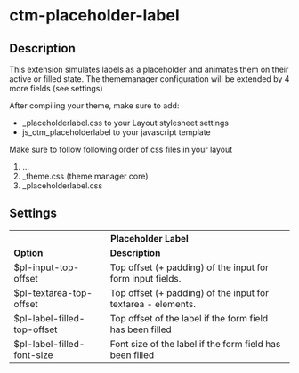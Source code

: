 # ctm-placeholder-label

## Description
This extension simulates labels as a placeholder and animates them on their active or filled state.
The thememanager configuration will be extended by 4 more fields (see settings)

After compiling your theme, make sure to add:
- _placeholderlabel.css to your Layout stylesheet settings
- js_ctm_placeholderlabel to your javascript template

Make sure to follow following order of css files in your layout
1. ...
2. _theme.css (theme manager core)
3. _placeholderlabel.css

## Settings
<table>
  <tr>
    <th colspan="2"><strong>Placeholder Label</strong></th>
  </tr>
  <tr>
    <td><strong>Option</strong></td>
    <td><strong>Description</strong></td>
  </tr>
  <tr>
    <td>$pl-input-top-offset</td>
    <td>Top offset (+ padding) of the input for form input fields.</td>
  </tr>
  <tr>
    <td>$pl-textarea-top-offset</td>
    <td>Top offset (+ padding) of the input for textarea - elements.</td>
  </tr>
  <tr>
    <td>$pl-label-filled-top-offset</td>
    <td>Top offset of the label if the form field has been filled</td>
  </tr>
  <tr>
    <td>$pl-label-filled-font-size</td>
    <td>Font size of the label if the form field has been filled</td>
  </tr>
</table>
